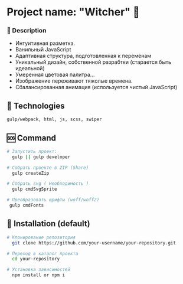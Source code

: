 
# Project name: "Witcher" 🏴󠁵󠁡󠀱󠀴󠁿

### 📄 Description 
- Интуитивная разметка. 
- Ванильный JavaScript 
- Адаптивная структура, подготовленная к переменам
- Уникальный дизайн, собственной разрабтки (старается быть идеальной)
- Умеренная цветовая палитра... 
- Изображение переживают тяжолые времена.
- Сбалансированная анимация (используется чистый JavaScript) 

## 🐸 Technologies 
```bash
gulp/webpack, html, js, scss, swiper
```
## 🆘 Command
```bash
# Запустить проект: 
  gulp || gulp developer

# Собрать проекте в ZIP (Share) 
  gulp createZip

# Cобрать svg ( Необходимость )
  gulp cmdSvgSprite

# Преобразовать шрифты (woff/woff2)
 gulp cmdFonts 


```

## 🚥 Installation (default)
```bash
# Клонирование репозитория
  git clone https://github.com/your-username/your-repository.git

# Переход в каталог проекта
  cd your-repository

# Установка зависимостей
  npm install or npm i
```
